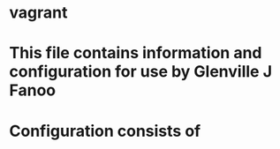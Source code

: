 # vagrant
# This file contains information and configuration for use by Glenville J Fanoo 
# Configuration consists of
